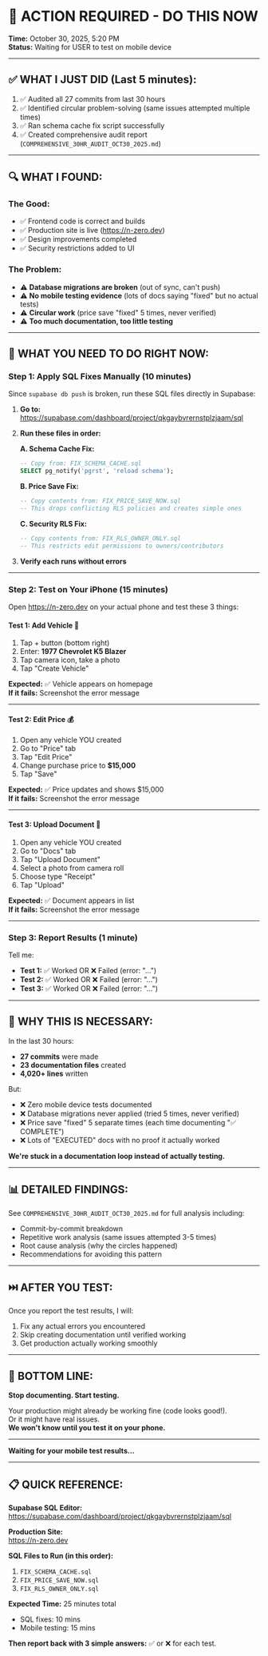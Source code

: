 # 🚨 ACTION REQUIRED - DO THIS NOW

**Time:** October 30, 2025, 5:20 PM  
**Status:** Waiting for USER to test on mobile device

---

## ✅ WHAT I JUST DID (Last 5 minutes):

1. ✅ Audited all 27 commits from last 30 hours
2. ✅ Identified circular problem-solving (same issues attempted multiple times)
3. ✅ Ran schema cache fix script successfully
4. ✅ Created comprehensive audit report (`COMPREHENSIVE_30HR_AUDIT_OCT30_2025.md`)

---

## 🔍 WHAT I FOUND:

### **The Good:**
- ✅ Frontend code is correct and builds
- ✅ Production site is live (https://n-zero.dev)
- ✅ Design improvements completed
- ✅ Security restrictions added to UI

### **The Problem:**
- ⚠️ **Database migrations are broken** (out of sync, can't push)
- ⚠️ **No mobile testing evidence** (lots of docs saying "fixed" but no actual tests)
- ⚠️ **Circular work** (price save "fixed" 5 times, never verified)
- ⚠️ **Too much documentation, too little testing**

---

## 🎯 WHAT YOU NEED TO DO RIGHT NOW:

### **Step 1: Apply SQL Fixes Manually** (10 minutes)

Since `supabase db push` is broken, run these SQL files directly in Supabase:

1. **Go to:** https://supabase.com/dashboard/project/qkgaybvrernstplzjaam/sql

2. **Run these files in order:**

   **A. Schema Cache Fix:**
   ```sql
   -- Copy from: FIX_SCHEMA_CACHE.sql
   SELECT pg_notify('pgrst', 'reload schema');
   ```

   **B. Price Save Fix:**
   ```sql
   -- Copy contents from: FIX_PRICE_SAVE_NOW.sql
   -- This drops conflicting RLS policies and creates simple ones
   ```

   **C. Security RLS Fix:**
   ```sql
   -- Copy contents from: FIX_RLS_OWNER_ONLY.sql
   -- This restricts edit permissions to owners/contributors
   ```

3. **Verify each runs without errors**

---

### **Step 2: Test on Your iPhone** (15 minutes)

Open https://n-zero.dev on your actual phone and test these 3 things:

#### **Test 1: Add Vehicle** 🚗
1. Tap + button (bottom right)
2. Enter: **1977 Chevrolet K5 Blazer**
3. Tap camera icon, take a photo
4. Tap "Create Vehicle"

**Expected:** ✅ Vehicle appears on homepage  
**If it fails:** Screenshot the error message

---

#### **Test 2: Edit Price** 💰
1. Open any vehicle YOU created
2. Go to "Price" tab
3. Tap "Edit Price"
4. Change purchase price to **$15,000**
5. Tap "Save"

**Expected:** ✅ Price updates and shows $15,000  
**If it fails:** Screenshot the error message

---

#### **Test 3: Upload Document** 📄
1. Open any vehicle YOU created
2. Go to "Docs" tab
3. Tap "Upload Document"
4. Select a photo from camera roll
5. Choose type "Receipt"
6. Tap "Upload"

**Expected:** ✅ Document appears in list  
**If it fails:** Screenshot the error message

---

### **Step 3: Report Results** (1 minute)

Tell me:
- **Test 1:** ✅ Worked OR ❌ Failed (error: "...")
- **Test 2:** ✅ Worked OR ❌ Failed (error: "...")
- **Test 3:** ✅ Worked OR ❌ Failed (error: "...")

---

## 🤔 WHY THIS IS NECESSARY:

In the last 30 hours:
- **27 commits** were made
- **23 documentation files** created
- **4,020+ lines** written

But:
- ❌ Zero mobile device tests documented
- ❌ Database migrations never applied (tried 5 times, never verified)
- ❌ Price save "fixed" 5 separate times (each time documenting "✅ COMPLETE")
- ❌ Lots of "EXECUTED" docs with no proof it actually worked

**We're stuck in a documentation loop instead of actually testing.**

---

## 📊 DETAILED FINDINGS:

See `COMPREHENSIVE_30HR_AUDIT_OCT30_2025.md` for full analysis including:
- Commit-by-commit breakdown
- Repetitive work analysis (same issues attempted 3-5 times)
- Root cause analysis (why the circles happened)
- Recommendations for avoiding this pattern

---

## ⏭️ AFTER YOU TEST:

Once you report the test results, I will:
1. Fix any actual errors you encountered
2. Skip creating documentation until verified working
3. Get production actually working smoothly

---

## 🎯 BOTTOM LINE:

**Stop documenting. Start testing.**

Your production might already be working fine (code looks good!).  
Or it might have real issues.  
**We won't know until you test it on your phone.**

---

**Waiting for your mobile test results...**

---

## 📋 QUICK REFERENCE:

**Supabase SQL Editor:**  
https://supabase.com/dashboard/project/qkgaybvrernstplzjaam/sql

**Production Site:**  
https://n-zero.dev

**SQL Files to Run (in this order):**
1. `FIX_SCHEMA_CACHE.sql`
2. `FIX_PRICE_SAVE_NOW.sql`
3. `FIX_RLS_OWNER_ONLY.sql`

**Expected Time:** 25 minutes total
- SQL fixes: 10 mins
- Mobile testing: 15 mins

**Then report back with 3 simple answers:** ✅ or ❌ for each test.

